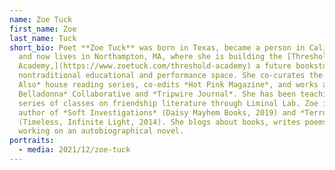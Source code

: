 ```yaml
---
name: Zoe Tuck
first_name: Zoe
last_name: Tuck
short_bio: Poet **Zoe Tuck** was born in Texas, became a person in California,
  and now lives in Northampton, MA, where she is building the [Threshold
  Academy,](https://www.zoetuck.com/threshold-academy) a future bookstore and
  nontraditional educational and performance space. She co-curates the *But
  Also* house reading series, co-edits *Hot Pink Magazine*, and works at
  Belladonna* Collaborative and *Tripwire Journal*. She has been teaching a
  series of classes on friendship literature through Liminal Lab. Zoe is the
  author of *Soft Investigations* (Daisy Mayhem Books, 2019) and *Terror Matrix*
  (Timeless, Infinite Light, 2014). She blogs about books, writes poems, and is
  working on an autobiographical novel.
portraits:
  - media: 2021/12/zoe-tuck
---
```

